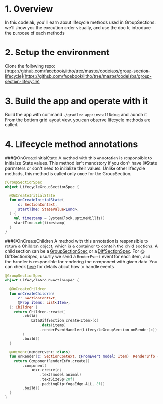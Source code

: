 # 1. Overview

In this codelab, you'll learn about lifecycle methods used in GroupSections: we'll show you the execution order visually, and use the doc to introduce the purpose of each methods.

# 2. Setup the environment
Clone the following repo: [https://github.com/facebook/litho/tree/master/codelabs/group-section-lifecycle](https://github.com/facebook/litho/tree/master/codelabs/group-section-lifecycle)

# 3. Build the app and operate with it
Build the app with command `./gradlew app:installDebug` and launch it. From the bottom grid layout view, you can observe lifecycle methods are called.

# 4. Lifecycle method annotations
###@​OnCreateInitialState
A method with this annotation is responsible to initialize State values. This method isn't mandatory if you don't have @​State parmaters or don't need to initialize their values. Unlike other lifecycle methods, this method is called only once for the GroupSection.
```kotlin
@GroupSectionSpec
object LifecycleGroupSectionSpec {

  @OnCreateInitialState
  fun onCreateInitialState(
      c: SectionContext,
      startTime: StateValue<Long>,
  ) {
    val timestamp = SystemClock.uptimeMillis()
    startTime.set(timestamp)
  }
}
```

###@​OnCreateChildren
A method with this annotation is responsible to return a [Children](https://fblitho.com/javadoc/com/facebook/litho/sections/Children.html) object, which is a container to contain the child sections. A child section can be a [GroupSectionSpec](/docs/group-sections) or a [DiffSectionSpec](/docs/diff-sections).
For @​DiffSectionSpec, usually we send a `RenderEvent` event for each item, and the handler is responsible for rendering the component with given data. You can check [here](/docs/events-overview) for details about how to handle events.
```kotlin
@GroupSectionSpec
object LifecycleGroupSectionSpec {

  @OnCreateChildren
  fun onCreateChildren(
      c: SectionContext,
      @Prop items: List<Item>,
  ): Children {
    return Children.create()
        .child(
            DataDiffSection.create<Item>(c)
                .data(items)
                .renderEventHandler(LifecycleGroupSection.onRender(c))
        )
        .build()
  }

  @OnEvent(RenderEvent::class)
  fun onRender(c: SectionContext, @FromEvent model: Item): RenderInfo {
    return ComponentRenderInfo.create()
        .component(
            Text.create(c)
                .text(model.animal)
                .textSizeSp(20f)
                .paddingDip(YogaEdge.ALL, 8f))
        .build()
  }
}
```
